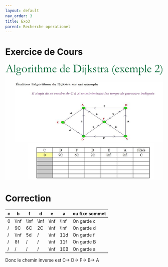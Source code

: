 ```yaml
---
layout: default
nav_order: 3
title: Exo3
parent: Recherche operationel
---
```


# Exercice de Cours


![Exemple1.jpg](./Img/Exemple2.png)

# Correction


| c   | b    | f    | d    | e    | a    | ou fixe sommet |
| --- | ---- | ---- | ---- | ---- | ---- | -------------- |
| 0   | \inf | \inf | \inf | \inf | \inf | On garde c     |
| /   | 9C   | 6C   | 2C   | \inf | \inf | On garde d     |
| /   | \inf | 5d   | /    | \inf | 11d  | On garde f     |
| /   | 8f   | /    | /    | \inf | 11f  | On garde B     |
| /   | /    | /    | /    | \inf | 10B  | On garde a     |

   
Donc le chemin inverse est C-> D-> F-> B-> A

